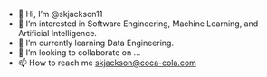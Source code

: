 - 👋 Hi, I’m @skjackson11
- 👀 I’m interested in Software Engineering, Machine Learning, and Artificial Intelligence.
- 🌱 I’m currently learning Data Engineering.
- 💞️ I’m looking to collaborate on ...
- 📫 How to reach me skjackson@coca-cola.com

<!---
skjackson11/skjackson11 is a ✨ special ✨ repository because its `README.md` (this file) appears on your GitHub profile.
You can click the Preview link to take a look at your changes.
--->
